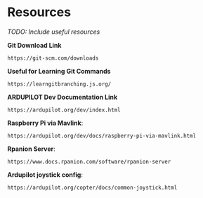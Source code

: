 # Resources
*TODO: Include useful resources*

**Git Download Link**
```
https://git-scm.com/downloads
```
**Useful for Learning Git Commands**
```
https://learngitbranching.js.org/
```
**ARDUPILOT Dev Documentation Link**
```
https://ardupilot.org/dev/index.html
```
**Raspberry Pi via Mavlink**:
```
https://ardupilot.org/dev/docs/raspberry-pi-via-mavlink.html
```
**Rpanion Server**:
```
https://www.docs.rpanion.com/software/rpanion-server
```
**Ardupilot joystick config**:
```
https://ardupilot.org/copter/docs/common-joystick.html
```


